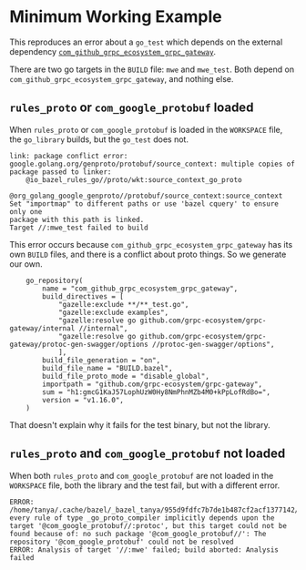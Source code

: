 # Minimum Working Example

This reproduces an error about a `go_test` which depends on
the external dependency [`com_github_grpc_ecosystem_grpc_gateway`](github.com/grpc-ecosystem/grpc-gateway).

There are two go targets in the `BUILD` file: `mwe` and `mwe_test`.
Both depend on `com_github_grpc_ecosystem_grpc_gateway`, and nothing else.
## `rules_proto` or `com_google_protobuf` loaded
When `rules_proto` or `com_google_protobuf` is loaded in the `WORKSPACE` file,
the `go_library` builds, but the `go_test` does not.

```
link: package conflict error: google.golang.org/genproto/protobuf/source_context: multiple copies of package passed to linker:
	@io_bazel_rules_go//proto/wkt:source_context_go_proto
	@org_golang_google_genproto//protobuf/source_context:source_context
Set "importmap" to different paths or use 'bazel cquery' to ensure only one
package with this path is linked.
Target //:mwe_test failed to build
```

This error occurs because `com_github_grpc_ecosystem_grpc_gateway` has its
own `BUILD` files, and there is a conflict about proto things.
So we generate our own.
```
    go_repository(
        name = "com_github_grpc_ecosystem_grpc_gateway",
        build_directives = [
            "gazelle:exclude **/**_test.go",
            "gazelle:exclude examples",
            "gazelle:resolve go github.com/grpc-ecosystem/grpc-gateway/internal //internal",
            "gazelle:resolve go github.com/grpc-ecosystem/grpc-gateway/protoc-gen-swagger/options //protoc-gen-swagger/options",
            ],
        build_file_generation = "on",
        build_file_name = "BUILD.bazel",
        build_file_proto_mode = "disable_global",
        importpath = "github.com/grpc-ecosystem/grpc-gateway",
        sum = "h1:gmcG1KaJ57LophUzW0Hy8NmPhnMZb4M0+kPpLofRdBo=",
        version = "v1.16.0",
    )
```

That doesn't explain why it fails for the test binary, but not the library.


## `rules_proto` and `com_google_protobuf` not loaded
When both `rules_proto` and `com_google_protobuf` are not loaded in
the `WORKSPACE` file, both the library
and the test fail, but with a different error.

```
ERROR: /home/tanya/.cache/bazel/_bazel_tanya/955d9fdfc7b7de1b487cf2acf1377142/external/io_bazel_rules_go/proto/BUILD.bazel:20:18: every rule of type _go_proto_compiler implicitly depends upon the target '@com_google_protobuf//:protoc', but this target could not be found because of: no such package '@com_google_protobuf//': The repository '@com_google_protobuf' could not be resolved
ERROR: Analysis of target '//:mwe' failed; build aborted: Analysis failed
```
